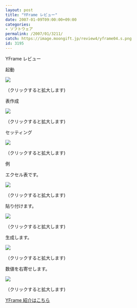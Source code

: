 ```yaml
---
layout: post
title: "YFrame レビュー"
date: 2007-01-09T09:00:00+09:00
categories:
- ソフトウェア
permalink: /2007/01/3211/
catch: https://image.moongift.jp/review4/yframe04.s.png
id: 3195
---
```

YFrame レビュー  
<!--more-->

起動

  

[![](https://image.moongift.jp/review4/yframe01.s.png)](https://image.moongift.jp/review4/yframe01.png)  
  
（クリックすると拡大します)

  

表作成

  

[![](https://image.moongift.jp/review4/yframe02.s.png)](https://image.moongift.jp/review4/yframe02.png)  
  
（クリックすると拡大します)

  

セッティング

  

[![](https://image.moongift.jp/review4/yframe03.s.png)](https://image.moongift.jp/review4/yframe03.png)  
  
（クリックすると拡大します)

  

例

  

エクセル表です。

  

[![](https://image.moongift.jp/review4/yframe04.s.png)](https://image.moongift.jp/review4/yframe04.png)  
  
（クリックすると拡大します)

  

貼り付けます。

  

[![](https://image.moongift.jp/review4/yframe06.s.png)](https://image.moongift.jp/review4/yframe06.png)  
  
（クリックすると拡大します)

  

生成します。

  

[![](https://image.moongift.jp/review4/yframe07.s.png)](https://image.moongift.jp/review4/yframe07.png)  
  
（クリックすると拡大します)

  

数値を右寄せします。

  

[![](https://image.moongift.jp/review4/yframe08.s.png)](https://image.moongift.jp/review4/yframe08.png)  
  
（クリックすると拡大します)

  

[YFrame 紹介はこちら](http://fw.moongift.jp/intro/i-3201.html)

